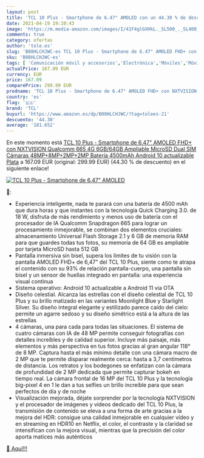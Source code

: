 ```yaml
---
layout: post
title: 'TCL 10 Plus - Smartphone de 6.47" AMOLED con un 44.30 % de descuento'
date: 2021-04-19 19:10:43
image: 'https://m.media-amazon.com/images/I/41F4glGXHkL._SL500_._SL400_.jpg'
comments: true
category: ofertas
author: 'tole.es'
slug: 'B08HLCHJWC-es TCL 10 Plus - Smartphone de 6.47" AMOLED FHD+ con...'
sku: 'B08HLCHJWC-es'
tags: [ 'Comunicación móvil y accesorios','Electrónica','Móviles','Móviles y smartphones libres','android','tcl', ]
actualPrice: 167.09 EUR
currency: EUR
price: 167.09
comparePrice: 299.99 EUR
prodname: 'TCL 10 Plus - Smartphone de 6.47" AMOLED FHD+ con NXTVISION  Qualcomm 665 4G  6GB/64GB Ampliable MicroSD  Dual SIM  Cámaras 48MP+8MP+2MP+2MP  Batería 4500mAh  Android 10 actualizable  Plata'
country: 'es'
flag: '🇪🇸'
brand: 'TCL'
buyurl: 'https://www.amazon.es/dp/B08HLCHJWC/?tag=tolees-21'
descuento: '44.30'
average: '181.652'
---
```


En este momento está [TCL 10 Plus - Smartphone de 6.47" AMOLED FHD+ con NXTVISION  Qualcomm 665 4G  6GB/64GB Ampliable MicroSD  Dual SIM  Cámaras 48MP+8MP+2MP+2MP  Batería 4500mAh  Android 10 actualizable  Plata](https://www.amazon.es/dp/B08HLCHJWC/?tag=tolees-21) a 167.09 EUR (original: 299.99 EUR) (44.30 %  de descuento) en el siguiente enlace!

[![TCL 10 Plus - Smartphone de 6.47" AMOLED](https://m.media-amazon.com/images/I/41F4glGXHkL._SL500_._SL400_.jpg)](https://www.amazon.es/dp/B08HLCHJWC/?tag=tolees-21)

🔎:

- Experiencia inteligente, nada te parará con una batería de 4500 mAh que dura horas y que instantes con la tecnología Quick Charging 3.0. de 18 W, disfruta de más rendimiento y menos uso de batería con el procesador de IA Qualcomm Snapdragon 665 para lograr un procesamiento inmejorable, se combinan dos elementos cruciales: almacenamiento Universal Flash Storage 2.1 y 6 GB de memoria RAM para que guardes todas tus fotos, su memoria de 64 GB es ampliable por tarjeta MicroSD hasta 512 GB
- Pantalla inmersiva sin bisel, supera los límites de tu visión con la pantalla AMOLED FHD+ de 6,47" del TCL 10 Plus, siente como te atrapa el contenido con su 93% de relación pantalla-cuerpo, una pantalla sin bisel y un sensor de huellas integrado en pantalla: una experiencia visual continua
- Sistema operativo: Android 10 actualizable a Android 11 via OTA
- Diseño celestial. Alcanza las estrellas con el diseño celestial de TCL 10 Plus y su brillo matizado en las variantes Moonlight Blue y Starlight Silver. Su diseño integral elegante y estilizado parece caído del cielo: permite un agarre sedoso y su diseño simétrico está a la altura de las estrellas
- 4 cámaras, una para cada para todas las situaciones. El sistema de cuatro cámaras con IA de 48 MP permite conseguir fotografías con detalles increíbles y de calidad superior. Incluye más paisaje, más elementos y más perspectiva en tus fotos gracias al gran angular 118° de 8 MP. Captura hasta el más mínimo detalle con una cámara macro de 2 MP que te permite disparar realmente cerca: hasta a 3,7 centímetros de distancia. Los retratos y los bodegones se enfatizan con la cámara de profundidad de 2 MP dedicada que permite capturar bokeh en tiempo real. La cámara frontal de 16 MP del TCL 10 Plus y la tecnología big-pixel 4 en 1 le dan a tus selfies un brillo increíble para que sean perfectos de día y de noche
- Visualización mejorada, déjate sorprender por la tecnología NXTVISION y el procesador de imágenes y vídeos dedicado del TCL 10 Plus, la transmisión de contenido se eleva a una forma de arte gracias a la mejora del HDR: consigue una calidad inmejorable en cualquier vídeo y en streaming en HDR10 en Netflix, el color, el contraste y la claridad se intensifican con la mejora visual, mientras que la precisión del color aporta matices más auténticos

[🛒 Aquí!!!](https://www.amazon.es/dp/B08HLCHJWC/?tag=tolees-21)
